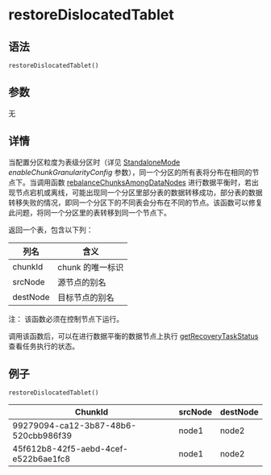 # restoreDislocatedTablet

## 语法

`restoreDislocatedTablet()`

## 参数

无

## 详情

当配置分区粒度为表级分区时（详见 [StandaloneMode](../../db_distr_comp/cfg/standalone.md)
*enableChunkGranularityConfig* 参数），同一个分区的所有表将分布在相同的节点下。当调用函数 [rebalanceChunksAmongDataNodes](rebalanceChunksAmongDataNodes.md)
进行数据平衡时，若出现节点宕机或离线，可能出现同一个分区里部分表的数据转移成功，部分表的数据转移失败的情况，即同一个分区下的不同表会分布在不同的节点。该函数可以修复此问题，将同一个分区里的表转移到同一个节点下。

返回一个表，包含以下列：

| 列名 | 含义 |
| --- | --- |
| chunkId | chunk 的唯一标识 |
| srcNode | 源节点的别名 |
| destNode | 目标节点的别名 |

注： 该函数必须在控制节点下运行。

调用该函数后，可以在进行数据平衡的数据节点上执行 [getRecoveryTaskStatus](../g/getRecoveryTaskStatus.md) 查看任务执行的状态。

## 例子

```
restoreDislocatedTablet()
```

| ChunkId | srcNode | destNode |
| --- | --- | --- |
| 99279094-ca12-3b87-48b6-520cbb986f39 | node1 | node2 |
| 45f612b8-42f5-aebd-4cef-e522b6ae1fc8 | node1 | node2 |

